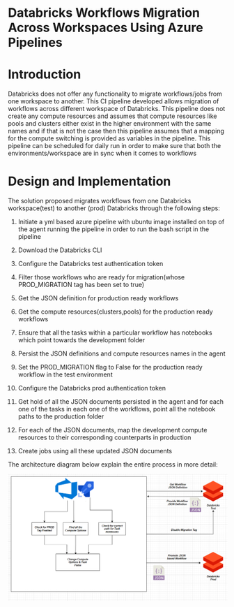 # Databricks Workflows Migration Across Workspaces Using Azure Pipelines

# Introduction
Databricks does not offer any functionality to migrate workflows/jobs from one workspace to another. This CI pipeline developed allows migration of workflows across different workspace of Databricks. This pipeline does not create any compute resources and assumes that compute resources like pools and clusters either exist in the higher environment with the same names and if that is not the case then this pipeline assumes that a mapping for the compute switching is provided as variables in the pipeline. This pipeline can be scheduled for daily run in order to make sure that both the environments/workspace are in sync when it comes to workflows

# Design and Implementation
The solution proposed migrates workflows from one Databricks workspace(test) to another (prod) Databricks through the following steps:

1.  Initiate a yml based azure pipeline with ubuntu image installed on top of the agent running the pipeline in order to run the bash script in the pipeline

2. Download the Databricks CLI 
    
3.  Configure the Databricks test authentication token
    
4.  Filter those workflows who are ready for migration(whose PROD_MIGRATION tag has been set to true)
    
5.  Get the JSON definition for production ready workflows
    
6.  Get the compute resources(clusters,pools) for the production ready workflows
    
7.  Ensure that all the tasks within a particular workflow has notebooks which point towards the development folder
    
8.  Persist the JSON definitions and compute resources names in the agent
    
9.  Set the PROD_MIGRATION flag to False for the production ready workflow in the test environment
    
10.  Configure the Databricks prod authentication token
    
11.  Get hold of all the JSON documents persisted in the agent and for each one of the tasks in each one of the workflows, point all the notebook paths to the production folder
    
12.  For each of the JSON documents, map the development compute resources to their corresponding counterparts in production
    
13.  Create jobs using all these updated JSON documents

The architecture diagram below explain the entire process in more detail:


<p align="center">
  <img src="assets/Workflow_Migration_CI_Pipeline_Architecture.PNG" />
</p>

